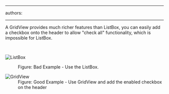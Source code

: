 

---
authors:

---




<span class='intro'> <p>A GridView provides much richer features than ListBox, you can easily add a checkbox onto the header to allow &quot;check all&quot; functionality, which is impossible for ListBox.</p> </span>

​<dl class="badImage"><dt><img alt="ListBox" src="http&#58;//www.ssw.com.au/ssw/Standards/Rules/Images/BadUseListBox.jpg" /></dt>
<dd>Figure&#58; Bad Example - Use the ListBox.</dd></dl>
<dl class="goodImage"><dt><img alt="GridView" src="http&#58;//www.ssw.com.au/ssw/Standards/Rules/Images/GoodUseGridView.jpg" /></dt>
<dd>Figure&#58; Good Example - Use GridView and add the enabled checkbox on the header</dd></dl>



